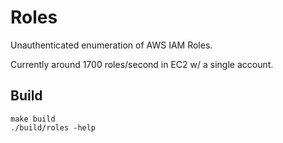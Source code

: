 # Roles

Unauthenticated enumeration of AWS IAM Roles.

Currently around 1700 roles/second in EC2 w/ a single account.

## Build

```
make build
./build/roles -help
```
